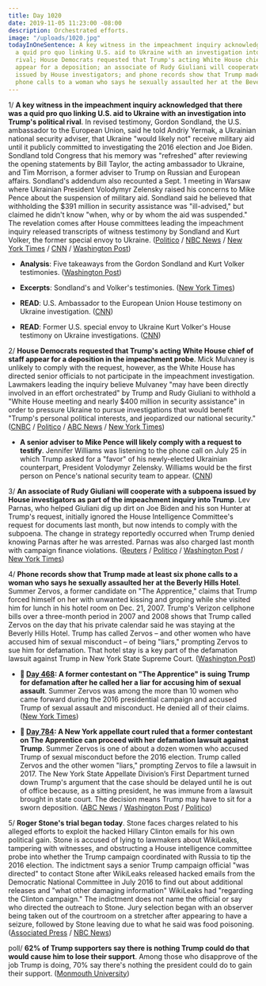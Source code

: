 ```yaml
---
title: Day 1020
date: 2019-11-05 11:23:00 -08:00
description: Orchestrated efforts.
image: "/uploads/1020.jpg"
todayInOneSentence: A key witness in the impeachment inquiry acknowledged there was
  a quid pro quo linking U.S. aid to Ukraine with an investigation into Trump's political
  rival; House Democrats requested that Trump's acting White House chief of staff
  appear for a deposition; an associate of Rudy Giuliani will cooperate with a subpoena
  issued by House investigators; and phone records show that Trump made at least six
  phone calls to a woman who says he sexually assaulted her at the Beverly Hills Hotel.
---
```


1/ **A key witness in the impeachment inquiry acknowledged that there was a quid pro quo linking U.S. aid to Ukraine with an investigation into Trump's political rival**. In revised testimony, Gordon Sondland, the U.S. ambassador to the European Union, said he told Andriy Yermak, a Ukrainian national security adviser, that Ukraine "would likely not" receive military aid until it publicly committed to investigating the 2016 election and Joe Biden. Sondland told Congress that his memory was "refreshed" after reviewing the opening statements by Bill Taylor, the acting ambassador to Ukraine, and Tim Morrison, a former adviser to Trump on Russian and European affairs. Sondland's addendum also recounted a Sept. 1 meeting in Warsaw where Ukrainian President Volodymyr Zelensky raised his concerns to Mike Pence about the suspension of military aid. Sondland said he believed that withholding the $391 million in security assistance was "ill-advised," but claimed he didn't know "when, why or by whom the aid was suspended." The revelation comes after House committees leading the impeachment inquiry released transcripts of witness testimony by Sondland and Kurt Volker, the former special envoy to Ukraine. ([Politico](https://www.politico.com/news/2019/11/05/sondland-reverses-himself-on-ukraine-quid-pro-quo-000318) / [NBC News](https://www.nbcnews.com/politics/trump-impeachment-inquiry/sondland-changes-testimony-acknowledges-delivering-quid-pro-quo-message-ukraine-n1076736) / [New York Times](https://www.nytimes.com/2019/11/05/us/politics/impeachment-trump.html) / [CNN](https://www.cnn.com/2019/11/05/politics/gordon-sondland-kurt-volker-transcripts-impeachment-inquiry/index.html) / [Washington Post](https://www.washingtonpost.com/politics/trump-impeachment-inquiry-live-updates/2019/11/05/a27d7c48-ff4e-11e9-8bab-0fc209e065a8_story.html))

* **Analysis**: Five takeaways from the Gordon Sondland and Kurt Volker testimonies. ([Washington Post](https://www.washingtonpost.com/politics/2019/11/05/takeaways-gordon-sondlands-testimony/))

* **Excerpts**: Sondland's and Volker's testimonies. ([New York Times](https://www.nytimes.com/2019/11/05/us/politics/impeachment-transcripts-sondland-volker.html))

* **READ**: U.S. Ambassador to the European Union House testimony on Ukraine investigation. ([CNN](https://www.cnn.com/2019/11/05/politics/sondland-transcript-impeachment-doc/index.html))

* **READ**: Former U.S. special envoy to Ukraine Kurt Volker's House testimony on Ukraine investigations. ([CNN](https://www.cnn.com/2019/11/05/politics/volker-transcript-impeachment-doc/index.html))

2/ **House Democrats requested that Trump's acting White House chief of staff appear for a deposition in the impeachment probe**. Mick Mulvaney is unlikely to comply with the request, however, as the White House has directed senior officials to not participate in the impeachment investigation. Lawmakers leading the inquiry believe Mulvaney "may have been directly involved in an effort orchestrated" by Trump and Rudy Giuliani to withhold a "White House meeting and nearly $400 million in security assistance" in order to pressure Ukraine to pursue investigations that would benefit "Trump's personal political interests, and jeopardized our national security." ([CNBC](https://www.cnbc.com/2019/11/05/trump-impeachment-probe-calls-mick-mulvaney-to-testify.html) / [Politico](https://www.politico.com/news/2019/11/05/impeachment-investigators-ask-mick-mulvaney-to-testify-000317) / [ABC News](https://abcnews.go.com/Politics/house-democrats-call-mulvaney-give-deposition-impeachment-probe/story?id=66767751) / [New York Times](https://www.nytimes.com/2019/11/05/us/politics/impeachment-trump.html))

* **A senior adviser to Mike Pence will likely comply with a request to testify**. Jennifer Williams was listening to the phone call on July 25 in which Trump asked for a "favor" of his newly-elected Ukrainian counterpart, President Volodymyr Zelensky. Williams would be the first person on Pence's national security team to appear. ([CNN](https://www.cnn.com/2019/11/05/politics/jennifer-williams-impeachment-inquiry/))

3/ **An associate of Rudy Giuliani will cooperate with a subpoena issued by House investigators as part of the impeachment inquiry into Trump**. Lev Parnas, who helped Giuliani dig up dirt on Joe Biden and his son Hunter at Trump's request, initially ignored the House Intelligence Committee's request for documents last month, but now intends to comply with the subpoena. The change in strategy reportedly occurred when Trump denied knowing Parnas after he was arrested. Parnas was also charged last month with campaign finance violations. ([Reuters](https://www.reuters.com/article/us-usa-trump-impeachment-parnas-exclusiv-idUSKBN1XE297) / [Politico](https://www.politico.com/news/2019/11/04/lev-parnas-giuliani-subpoena-065817) / [Washington Post](https://www.washingtonpost.com/politics/giuliani-associate-lev-parnas-is-willing-to-comply-with-house-impeachment-inquiry-his-attorney-says/2019/11/04/85224e32-ff42-11e9-8bab-0fc209e065a8_story.html) / [New York Times](https://www.nytimes.com/2019/11/04/nyregion/lev-parnas-giuliani-associate.html))

4/ **Phone records show that Trump made at least six phone calls to a woman who says he sexually assaulted her at the Beverly Hills Hotel**. Summer Zervos, a former candidate on "The Apprentice," claims that Trump forced himself on her with unwanted kissing and groping while she visited him for lunch in his hotel room on Dec. 21, 2007. Trump's Verizon cellphone bills over a three-month period in 2007 and 2008 shows that Trump called Zervos on the day that his private calendar said he was staying at the Beverly Hills Hotel. Trump has called Zervos – and other women who have accused him of sexual misconduct – of being "liars," prompting Zervos to sue him for defamation. That hotel stay is a key part of the defamation lawsuit against Trump in New York State Supreme Court. ([Washington Post](https://www.washingtonpost.com/politics/trump-called-woman-who-says-he-sexually-assaulted-her-phone-records-show/2019/11/05/d973b714-ffe2-11e9-8501-2a7123a38c58_story.html))

* **📌 [Day 468](https://whatthefuckjusthappenedtoday.com/2018/05/02/day-468/): A former contestant on "The Apprentice" is suing Trump for defamation after he called her a liar for accusing him of sexual assault**. Summer Zervos was among the more than 10 women who came forward during the 2016 presidential campaign and accused Trump of sexual assault and misconduct. He denied all of their claims. ([New York Times](https://www.nytimes.com/2018/05/02/nyregion/summer-zervos-trump-apprentice.html))

* **📌 [Day 784](https://whatthefuckjusthappenedtoday.com/2019/03/14/day-784/#5-a-new-york-appellate-court-ruled-t): A New York appellate court ruled that a former contestant on The Apprentice can proceed with her defamation lawsuit against Trump**. Summer Zervos is one of about a dozen women who accused Trump of sexual misconduct before the 2016 election. Trump called Zervos and the other women "liars," prompting Zervos to file a lawsuit in 2017. The New York State Appellate Division’s First Department turned down Trump's argument that the case should be delayed until he is out of office because, as a sitting president, he was immune from a lawsuit brought in state court. The decision means Trump may have to sit for a sworn deposition. ([ABC News](https://abcnews.go.com/US/summer-zervos-lawsuit-president-donald-trump-proceed-court/story?id=61682106) / [Washington Post](https://www.washingtonpost.com/politics/new-york-appellate-court-allows-summer-zervos-defamation-suit-against-trump-to-proceed/2019/03/14/aee8b8c6-4671-11e9-90f0-0ccfeec87a61_story.html) / [Politico](https://www.politico.com/story/2019/03/14/summer-zervos-trump-1221742))

5/ **Roger Stone's trial began today**. Stone faces charges related to his alleged efforts to exploit the hacked Hillary Clinton emails for his own political gain. Stone is accused of lying to lawmakers about WikiLeaks, tampering with witnesses, and obstructing a House intelligence committee probe into whether the Trump campaign coordinated with Russia to tip the 2016 election. The indictment says a senior Trump campaign official "was directed" to contact Stone after WikiLeaks released hacked emails from the Democratic National Committee in July 2016 to find out about additional releases and "what other damaging information" WikiLeaks had "regarding the Clinton campaign." The indictment does not name the official or say who directed the outreach to Stone. Jury selection began with an observer being taken out of the courtroom on a stretcher after appearing to have a seizure, followed by Stone leaving due to what he said was food poisoning. ([Associated Press](https://apnews.com/bf3e43dc56f244bda7dd6c4308d38e1d) / [NBC News](https://www.nbcnews.com/politics/donald-trump/roger-stone-leaves-jury-selection-his-trial-because-food-poisoning-n1076711))

poll/ **62% of Trump supporters say there is nothing Trump could do that would cause him to lose their support**. Among those who disapprove of the job Trump is doing, 70% say there's nothing the president could do to gain their support. ([Monmouth University](https://www.monmouth.edu/polling-institute/reports/monmouthpoll_us_110519/))
